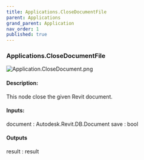 ```yaml
---
title: Applications.CloseDocumentFile
parent: Applications
grand_parent: Application
nav_order: 1
published: true
---
```


### Applications.CloseDocumentFile

![Application.CloseDocument.png](https://github.com/johnpierson/RhythmForDynamo/blob/master/docs/img/Application.CloseDocument.png)


#### Description:
This node close the given Revit document.

#### Inputs:
document : Autodesk.Revit.DB.Document
save : bool

#### Outputs
result : result
